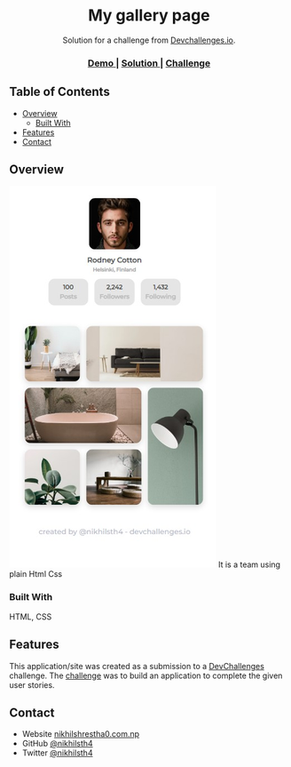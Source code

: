 <h1 align="center">My gallery page</h1>

<div align="center">
   Solution for a challenge from  <a href="http://devchallenges.io" target="_blank">Devchallenges.io</a>.
</div>

<div align="center">
  <h3>
    <a href="https://my-gallery-dev.netlify.app/">
      Demo
    </a>
    <span> | </span>
    <a href="https://github.com/nikhilsth4/devchallenges-my-gallery">
      Solution
    </a>
    <span> | </span>
        <a href="https://devchallenges.io/challenges/gcbWLxG6wdennelX7b8I">
      Challenge
    </a>

  </h3>
</div>

<!-- TABLE OF CONTENTS -->

## Table of Contents

- [Overview](#overview)
  - [Built With](#built-with)
- [Features](#features)
- [Contact](#contact)

<!-- OVERVIEW -->

## Overview

![screenshot](./screenshot.jpg)
It is a team using plain Html Css

### Built With

HTML, CSS

## Features

This application/site was created as a submission to a [DevChallenges](https://devchallenges.io/challenges) challenge. The [challenge](https://devchallenges.io/challenges/wBunSb7FPrIepJZAg0sY) was to build an application to complete the given user stories.

## Contact

- Website [nikhilshrestha0.com.np](https://nikhilshrestha0.com.np)
- GitHub [@nikhilsth4](https://github.com/nikhilsth4)
- Twitter [@nikhilsth4](https://twitter.com/your-nikhilsth4)
